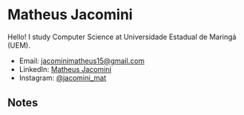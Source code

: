 # Matheus Jacomini

Hello! I study Computer Science at Universidade Estadual de Maringá (UEM).
  - Email: [jacominimatheus15@gmail.com](mailto:jacominimatheus15@gmail.com)
  - LinkedIn: [Matheus Jacomini](https://www.linkedin.com/in/matheus-jacomini-07757825a)
  - Instagram: [@jacomini_mat](https://www.instagram.com/jacomini_mat/)

## Notes
